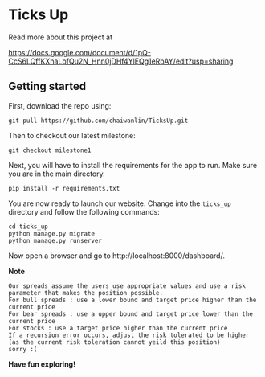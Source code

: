 # Ticks Up
Read more about this project at

https://docs.google.com/document/d/1pQ-CcS6LQffKXhaLbfQu2N_Hnn0jDHf4YlEQg1eRbAY/edit?usp=sharing
## Getting started
First, download the repo using:
````
git pull https://github.com/chaiwanlin/TicksUp.git
````
Then to checkout our latest milestone:
````
git checkout milestone1
````
Next, you will have to install the requirements for the app to run.
Make sure you are in the main directory.
````
pip install -r requirements.txt
````
You are now ready to launch our website.
Change into the `ticks_up` directory and follow the following commands:
````
cd ticks_up
python manage.py migrate
python manage.py runserver
````
Now open a browser and go to http://localhost:8000/dashboard/.

**Note**
````
Our spreads assume the users use appropriate values and use a risk parameter that makes the position possible.
For bull spreads : use a lower bound and target price higher than the current price
For bear spreads : use a upper bound and target price lower than the current price
For stocks : use a target price higher than the current price
If a recursion error occurs, adjust the risk tolerated to be higher (as the current risk toleration cannot yeild this position)
sorry :(
````

**Have fun exploring!**
